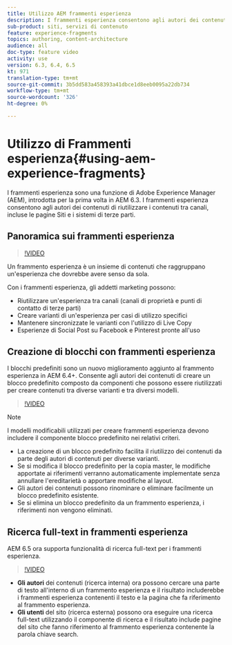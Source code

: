 ```yaml
---
title: Utilizzo AEM frammenti esperienza
description: I frammenti esperienza consentono agli autori dei contenuti di riutilizzare i contenuti tra canali, incluse le pagine Siti e i sistemi di terze parti.
sub-product: siti, servizi di contenuto
feature: experience-fragments
topics: authoring, content-architecture
audience: all
doc-type: feature video
activity: use
version: 6.3, 6.4, 6.5
kt: 971
translation-type: tm+mt
source-git-commit: 3b5dd583a458393a41dbce1d8eeb0095a22db734
workflow-type: tm+mt
source-wordcount: '326'
ht-degree: 0%

---
```



# Utilizzo di Frammenti esperienza{#using-aem-experience-fragments}

I frammenti esperienza sono una funzione di Adobe Experience Manager (AEM), introdotta per la prima volta in AEM 6.3. I frammenti esperienza consentono agli autori dei contenuti di riutilizzare i contenuti tra canali, incluse le pagine Siti e i sistemi di terze parti.

## Panoramica sui frammenti esperienza

>[!VIDEO](https://video.tv.adobe.com/v/17028/?quality=9&learn=on)

Un frammento esperienza è un insieme di contenuti che raggruppano un&#39;esperienza che dovrebbe avere senso da sola.

Con i frammenti esperienza, gli addetti marketing possono:

* Riutilizzare un&#39;esperienza tra canali (canali di proprietà e punti di contatto di terze parti)
* Creare varianti di un&#39;esperienza per casi di utilizzo specifici
* Mantenere sincronizzate le varianti con l&#39;utilizzo di Live Copy
* Esperienze di Social Post su Facebook e Pinterest pronte all&#39;uso

## Creazione di blocchi con frammenti esperienza

I blocchi predefiniti sono un nuovo miglioramento aggiunto al frammento esperienza in AEM 6.4+. Consente agli autori dei contenuti di creare un blocco predefinito composto da componenti che possono essere riutilizzati per creare contenuti tra diverse varianti e tra diversi modelli.

>[!VIDEO](https://video.tv.adobe.com/v/21289/?quality=9&learn=on)

>[!NOTE]
>
> I modelli modificabili utilizzati per creare frammenti esperienza devono includere il componente blocco predefinito nei relativi criteri.

* La creazione di un blocco predefinito facilita il riutilizzo dei contenuti da parte degli autori di contenuti per diverse varianti.
* Se si modifica il blocco predefinito per la copia master, le modifiche apportate ai riferimenti verranno automaticamente implementate senza annullare l&#39;ereditarietà o apportare modifiche al layout.
* Gli autori dei contenuti possono rinominare o eliminare facilmente un blocco predefinito esistente.
* Se si elimina un blocco predefinito da un frammento esperienza, i riferimenti non vengono eliminati.

## Ricerca full-text in frammenti esperienza

AEM 6.5 ora supporta funzionalità di ricerca full-text per i frammenti esperienza.

>[!VIDEO](https://video.tv.adobe.com/v/27720/?quality=9&learn=on)

* **Gli autori** dei contenuti (ricerca interna) ora possono cercare una parte di testo all&#39;interno di un frammento esperienza e il risultato includerebbe i frammenti esperienza contenenti il testo e la pagina che fa riferimento al frammento esperienza.
* **Gli utenti** del sito (ricerca esterna) possono ora eseguire una ricerca full-text utilizzando il componente di ricerca e il risultato include pagine del sito che fanno riferimento al frammento esperienza contenente la parola chiave search.
